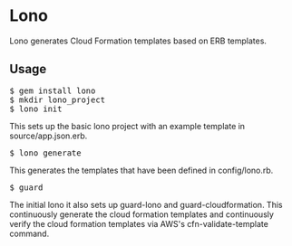 Lono
===========

Lono generates Cloud Formation templates based on ERB templates. 

Usage
------------

<pre>
$ gem install lono
$ mkdir lono_project
$ lono init 
</pre>

This sets up the basic lono project with an example template in source/app.json.erb.

<pre>
$ lono generate
</pre>

This generates the templates that have been defined in config/lono.rb.

<pre>
$ guard
</pre>

The initial lono it also sets up guard-lono and guard-cloudformation.  This continuously generate the cloud formation templates and continuously verify the cloud formation templates via AWS's cfn-validate-template command.